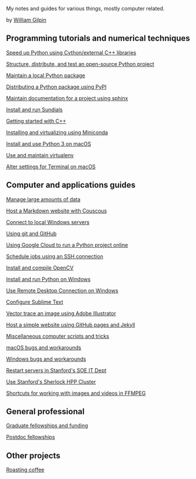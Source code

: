 <!-- ---
layout: home
date: "2017-02-23T10:20:00Z"
---
 -->

My notes and guides for various things, mostly computer related.

by [William Gilpin](http://www.wgilpin.com/)


## Programming tutorials and numerical techniques

[Speed up Python using Cython/external C++ libraries](howto_cython.md)

[Structure, distribute, and test an open-source Python project](howto_python_project.md)

[Maintain a local Python package](howto_packages.md)

[Distributing a Python package using PyPI](howto_pypi.md)

[Maintain documentation for a project using sphinx](howto_sphinx.md)

[Install and run Sundials](howto_sundials_python.md)

[Getting started with C++](howto_cpp.md)

[Installing and virtualizing using Miniconda](howto_conda.md)

[Install and use Python 3 on macOS](howto_python3.md)

[Use and maintain virtualenv](howto_virtualenv.md)

[Alter settings for Terminal on macOS](howto_terminal_settings.md)


## Computer and applications guides

[Manage large amounts of data](howto_bigdata.md)

[Host a Markdown website with Couscous](howto_couscous.md)

[Connect to local Windows servers](howto_connect_to_lab_servers.md)

[Using git and GitHub](howto_github.md)

[Using Google Cloud to run a Python project online](howto_google_cloud.md)

[Schedule jobs using an SSH connection](howto_jobschedule.md)

[Install and compile OpenCV](howto_opencv.md)

[Install and run Python on Windows](howto_pythononwindows.md)

[Use Remote Desktop Connection on Windows](howto_remote.md)

[Configure Sublime Text](howto_sublime_notes.md)

[Vector trace an image using Adobe Illustrator](howto_vectortrace.md)

[Host a simple website using GitHub pages and Jekyll](howto_website.md)

[Miscellaneous computer scripts and tricks](miscellaneous.md)

[macOS bugs and workarounds](osx_bugs.md)

[Windows bugs and workarounds](windows_bugs.md)

[Restart servers in Stanford's SOE IT Dept](howto_restartStanfordSOEservers.md)

[Use Stanford's Sherlock HPP Cluster](howto_sherlock.md)

[Shortcuts for working with images and videos in FFMPEG](howto_ffmpeg.md)


## General professional

[Graduate fellowships and funding](other/graduate_fellowships.md)

[Postdoc fellowships](other/postdoc_fellowships.md)

## Other projects

[Roasting coffee](other/roasting_coffee_beans.md)

<!-- [] -->

